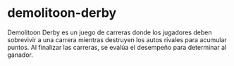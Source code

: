# demolitoon-derby
Demolitoon Derby es un juego de carreras donde los jugadores deben sobrevivir a una carrera mientras destruyen los autos rivales para acumular puntos. Al finalizar las carreras, se evalúa el desempeño para determinar al ganador.

